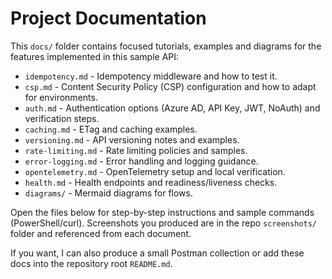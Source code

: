 # Project Documentation

This `docs/` folder contains focused tutorials, examples and diagrams for the features implemented in this sample API:

- `idempotency.md` - Idempotency middleware and how to test it.
- `csp.md` - Content Security Policy (CSP) configuration and how to adapt for environments.
- `auth.md` - Authentication options (Azure AD, API Key, JWT, NoAuth) and verification steps.
- `caching.md` - ETag and caching examples.
- `versioning.md` - API versioning notes and examples.
- `rate-limiting.md` - Rate limiting policies and samples.
- `error-logging.md` - Error handling and logging guidance.
- `opentelemetry.md` - OpenTelemetry setup and local verification.
- `health.md` - Health endpoints and readiness/liveness checks.
- `diagrams/` - Mermaid diagrams for flows.

Open the files below for step-by-step instructions and sample commands (PowerShell/curl). Screenshots you produced are in the repo `screenshots/` folder and referenced from each document.

If you want, I can also produce a small Postman collection or add these docs into the repository root `README.md`.
